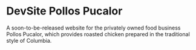 # DevSite Pollos Pucalor
 A soon-to-be-released website for the privately owned food business Pollos Pucalor, which provides roasted chicken prepared in the traditional style of Columbia.

